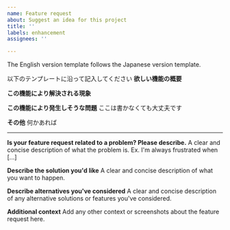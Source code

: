 ```yaml
---
name: Feature request
about: Suggest an idea for this project
title: ''
labels: enhancement
assignees: ''

---
```


The English version template follows the Japanese version template.

以下のテンプレートに沿って記入してください
**欲しい機能の概要**

**この機能により解決される現象**

**この機能により発生しそうな問題**
ここは書かなくても大丈夫です

**その他**
何かあれば

----------

**Is your feature request related to a problem? Please describe.**
A clear and concise description of what the problem is. Ex. I'm always frustrated when [...]

**Describe the solution you'd like**
A clear and concise description of what you want to happen.

**Describe alternatives you've considered**
A clear and concise description of any alternative solutions or features you've considered.

**Additional context**
Add any other context or screenshots about the feature request here.
